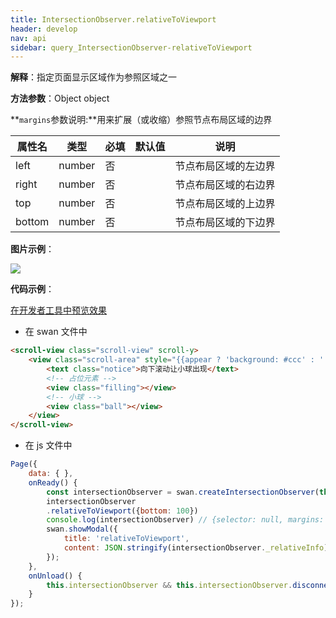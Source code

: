 ```yaml
---
title: IntersectionObserver.relativeToViewport
header: develop
nav: api
sidebar: query_IntersectionObserver-relativeToViewport
---
```

 
 
**解释**：指定页面显示区域作为参照区域之一

**方法参数**：Object object

**`margins`参数说明:**用来扩展（或收缩）参照节点布局区域的边界

|属性名 |类型  |必填 | 默认值 |说明|
|---- | ---- | ---- | ----|----|
|left|number|否| |节点布局区域的左边界|
|right|number|否| |节点布局区域的右边界|
|top|number|否| |节点布局区域的上边界|
|bottom|number|否| |节点布局区域的下边界|


**图片示例**：

<div class="m-doc-custom-examples">
    <div class="m-doc-custom-examples-correct">
        <img src="https://b.bdstatic.com/miniapp/image/relativeToViewport.gif">
    </div>
    <div class="m-doc-custom-examples-correct">
        <img src=" ">
    </div>
    <div class="m-doc-custom-examples-correct">
        <img src=" ">
    </div>     
</div>

**代码示例**：

<a href="swanide://fragment/a07d524b2571998e87a84511c1e920071574305851456" title="在开发者工具中预览效果" target="_self">在开发者工具中预览效果</a>

* 在 swan 文件中

```html
<scroll-view class="scroll-view" scroll-y>
    <view class="scroll-area" style="{{appear ? 'background: #ccc' : ''}}">
        <text class="notice">向下滚动让小球出现</text>
        <!-- 占位元素 -->
        <view class="filling"></view> 
        <!-- 小球 -->
        <view class="ball"></view>
    </view>
</scroll-view>
```

* 在 js 文件中

```js
Page({
    data: { },
    onReady() {
        const intersectionObserver = swan.createIntersectionObserver(this);
        intersectionObserver
        .relativeToViewport({bottom: 100})
        console.log(intersectionObserver) // {selector: null, margins: {bottom: 100}}
        swan.showModal({
            title: 'relativeToViewport',
            content: JSON.stringify(intersectionObserver._relativeInfo)
        });
    },
    onUnload() {
        this.intersectionObserver && this.intersectionObserver.disconnect();
    }
});
```
